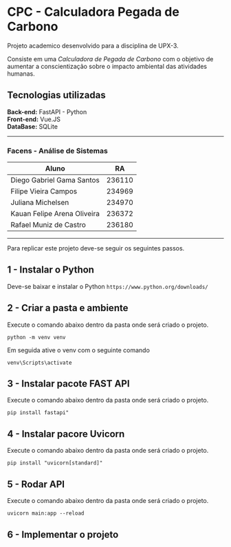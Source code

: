 # CPC - Calculadora Pegada de Carbono
Projeto academico desenvolvido para a disciplina de UPX-3.

Consiste em uma *Calculadora de Pegada de Carbono* com o objetivo de aumentar a conscientização sobre o impacto ambiental das atividades humanas.

## Tecnologias utilizadas
**Back-end:** FastAPI - Python<br>
**Front-end:** Vue.JS<br>
**DataBase:** SQLite<br>

---

### Facens - Análise de Sistemas
| Aluno | RA |
| --- | ----------- |
| Diego Gabriel Gama Santos | 236110 |
| Filipe Vieira Campos | 234969 |
| Juliana Michelsen | 234970 |
| Kauan Felipe Arena Oliveira | 236372 |
| Rafael Muniz de Castro  | 236180 |
---

Para replicar este projeto deve-se seguir os seguintes passos.

## 1 - Instalar o Python
Deve-se baixar e instalar o Python `https://www.python.org/downloads/`

## 2 - Criar a pasta e ambiente
Execute o comando abaixo dentro da pasta onde será criado o projeto.
```
python -m venv venv
```
Em seguida ative o venv com o seguinte comando
```
venv\Scripts\activate
```

## 3 - Instalar pacote FAST API
Execute o comando abaixo dentro da pasta onde será criado o projeto.
```
pip install fastapi"
```
## 4 - Instalar pacore Uvicorn
Execute o comando abaixo dentro da pasta onde será criado o projeto.
```
pip install "uvicorn[standard]"
```
## 5 - Rodar API
Execute o comando abaixo dentro da pasta onde será criado o projeto.
```
uvicorn main:app --reload
```

## 6 - Implementar o projeto
 

